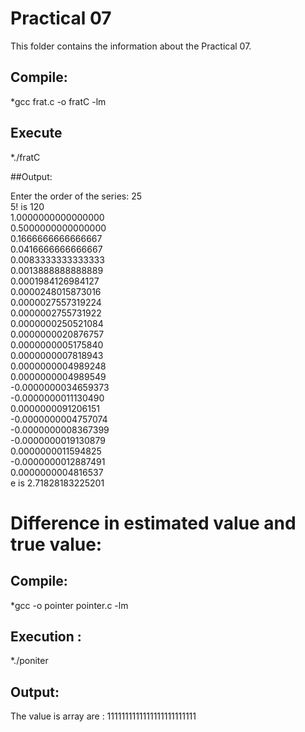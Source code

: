 # Practical 07

This folder contains the information about the Practical 07.


## Compile:

*gcc frat.c -o fratC -lm

## Execute

*./fratC

##Output: 

Enter the order of the series: 25<br>
5! is 120<br>
1.0000000000000000<br>
0.5000000000000000<br>
0.1666666666666667<br>
0.0416666666666667<br>
0.0083333333333333<br>
0.0013888888888889<br>
0.0001984126984127<br>
0.0000248015873016<br>
0.0000027557319224<br>
0.0000002755731922<br>
0.0000000250521084<br>
0.0000000020876757<br>
0.0000000005175840<br>
0.0000000007818943<br>
0.0000000004989248<br>
0.0000000004989549<br>
-0.0000000034659373<br>
-0.0000000011130490<br>
0.0000000091206151<br>
-0.0000000004757074<br>
-0.0000000008367399<br>
-0.0000000019130879<br>
0.0000000011594825<br>
-0.0000000012887491<br>
0.0000000004816537<br>
e is 2.71828183225201<br>


# Difference in estimated value and true value:

## Compile:

*gcc -o pointer pointer.c -lm

## Execution :
*./poniter

## Output:

The value is array are : 1111111111111111111111111
